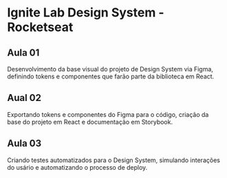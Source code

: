 # Ignite Lab Design System - Rocketseat

## Aula 01
Desenvolvimento da base visual do projeto de Design System via Figma, definindo tokens e componentes que farão parte da biblioteca em React.

## Aual 02
Exportando tokens e componentes do Figma para o código, criação da base do projeto em React e documentação em Storybook.

## Aula 03
Criando testes automatizados para o Design System, simulando interações do usário e automatizando o processo de deploy.
